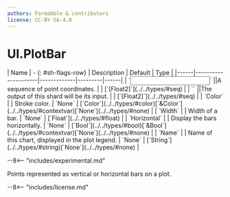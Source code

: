 ```yaml
---
authors: Formabble & contributors
license: CC-BY-SA-4.0
---
```



# UI.PlotBar

<div class="sh-parameters" markdown="1">
| Name | - {: #sh-flags-row} | Description | Default | Type |
|------|---------------------|-------------|---------|------|
| `<input>` ||A sequence of point coordinates. | | [`[Float2]`](../../types/#seq) |
| `<output>` ||The output of this shard will be its input. | | [`[Float2]`](../../types/#seq) |
| `Color` |  | Stroke color. | `None` | [`Color`](../../types/#color)[`&Color`](../../types/#contextvar)[`None`](../../types/#none) |
| `Width` |  | Width of a bar. | `None` | [`Float`](../../types/#float) |
| `Horizontal` |  | Display the bars horizontally. | `None` | [`Bool`](../../types/#bool)[`&Bool`](../../types/#contextvar)[`None`](../../types/#none) |
| `Name` |  | Name of this chart, displayed in the plot legend. | `None` | [`String`](../../types/#string)[`None`](../../types/#none) |

</div>

--8<-- "includes/experimental.md"

Points represented as vertical or horizontal bars on a plot.

--8<-- "includes/license.md"

